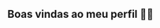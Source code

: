 ## Boas vindas ao meu perfil  💙💙

<!--
**meu nome é Emilly Vitória :coração vermelho

-estou estudando na ALURA
-curso escolar
-desenvolvendo a linguagem javascript
-Utilizo esse espaço para minha organização e compartilhamento dos meu projetos desenvolvidos

Você pode entrar em contato comigo 📫
-emilly.besel@escola.pr.gov.br

